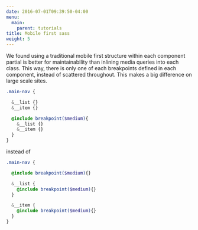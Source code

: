 ```yaml
---
date: 2016-07-01T09:39:50-04:00
menu:
  main:
    parent: tutorials
title: Mobile first sass
weight: 5
---
```


We found using a traditional mobile first structure within each component partial is better for maintainability than inlining media queries into each class. This way, there is only one of each breakpoints defined in each component, instead of scattered throughout. This makes a big difference on large scale sites.

```scss
.main-nav {

  &__list {}
  &__item {}

  @include breakpoint($medium){
    &__list {}
    &__item {}
  }
}
```

instead of


```scss
.main-nav {

  @include breakpoint($medium){}

  &__list {
    @include breakpoint($medium){}
  }

  &__item {
    @include breakpoint($medium){}
  }
}
```
